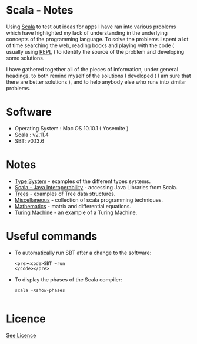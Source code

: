 # Scala - Notes

Using [Scala](http://www.scala-lang.org/) to test out ideas for apps I have ran into various problems
which have highlighted my lack of understanding in the underlying concepts of the programming language.
To solve the problems I spent a lot of time searching the web, reading books and playing with the code (
usually using [REPL](http://www.javacodegeeks.com/2011/09/scala-tutorial-scala-repl-expressions.html) ) to
identify the source of the problem and developing some solutions.

I have gathered together all of the pieces of information, under general headings, to both remind
myself of the solutions I developed ( I am sure that there are better solutions ),
and to help anybody else who runs into similar problems.

# Software

* Operating System : Mac OS 10.10.1 ( Yosemite )
* Scala : v2.11.4
* SBT: v0.13.6


# Notes

* [Type System](/TypeSystem) - examples of the different types systems.
* [Scala - Java Interoperability](/Java-Interoperability) - accessing Java Libraries from Scala.
* [Trees](/Trees) - examples of Tree data structures.
* [Miscellaneous](/Miscellaneous) - collection of scala programming techniques.
* [Mathematics](/Mathematics) - matrix and differential equations.
* [Turing Machine](/Turing-Machine) - an example of a Turing Machine.

# Useful commands

* To automatically run SBT after a change to the software:

      <pre><code>SBT ~run
      </code></pre>

* To display the phases of the Scala compiler:

    <pre><code>scala -Xshow-phases
    </code></pre>


# Licence

[See Licence](/LICENSE)
